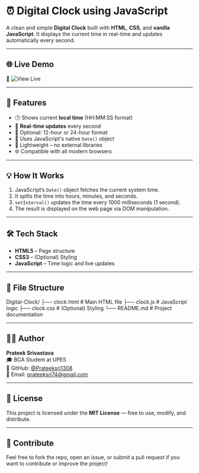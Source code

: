 # ⏰ Digital Clock using JavaScript

A clean and simple **Digital Clock** built with **HTML**, **CSS**, and **vanilla JavaScript**. It displays the current time in real-time and updates automatically every second.

---

## 🌐 Live Demo

🔗 ![View Live](https://prateeksri1308.github.io/-Digital-Clock/) 

---

## 🚀 Features

- 🕒 Shows current **local time** (HH:MM:SS format)  
- 🔄 **Real-time updates** every second  
- 📆 Optional: 12-hour or 24-hour format  
- 🧠 Uses JavaScript's native `Date()` object  
- 🧩 Lightweight – no external libraries  
- 🌐 Compatible with all modern browsers  

---

## 💡 How It Works

1. JavaScript’s `Date()` object fetches the current system time.  
2. It splits the time into hours, minutes, and seconds.  
3. `setInterval()` updates the time every 1000 milliseconds (1 second).  
4. The result is displayed on the web page via DOM manipulation.

---

## 🛠️ Tech Stack

- **HTML5** – Page structure  
- **CSS3** – (Optional) Styling  
- **JavaScript** – Time logic and live updates  

---

## 📁 File Structure

Digital-Clock/
├── clock.html # Main HTML file
├── clock.js # JavaScript logic
├── clock.css # (Optional) Styling
└── README.md # Project documentation


---

## 🧑‍💻 Author

**Prateek Srivastava**  
🎓 BCA Student at UPES  
🔗 GitHub: [@Prateeksri1308](https://github.com/Prateeksri1308)  
📧 Email: prateeksri74@gmail.com

---

## 📄 License

This project is licensed under the **MIT License** — free to use, modify, and distribute.

---

## 🙌 Contribute

Feel free to fork the repo, open an issue, or submit a pull request if you want to contribute or improve the project!

